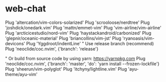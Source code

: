 # web-chat

Plug 'altercation/vim-colors-solarized'
Plug 'scrooloose/nerdtree'
Plug 'joshdick/onedark.vim'
Plug 'mattn/emmet-vim'
Plug 'vim-airline/vim-airline'
Plug 'arcticicestudio/nord-vim'
Plug 'haystackandroid/carbonized'
Plug 'glepnir/oceanic-material'
Plug 'briancollins/vim-jst'
Plug 'ryanoasis/vim-devicons'
Plug 'Yggdroot/indentLine'
" Use release branch (recommend)
Plug 'neoclide/coc.nvim', {'branch': 'release'}

" Or build from source code by using yarn: https://yarnpkg.com
Plug 'neoclide/coc.nvim', {'branch': 'master', 'do': 'yarn install --frozen-lockfile'}
Plug 'sheerun/vim-polyglot'
Plug 'itchyny/lightline.vim'
Plug 'ayu-theme/ayu-vim'


